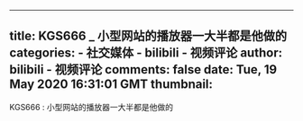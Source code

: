 
---
title: KGS666 _ 小型网站的播放器一大半都是他做的
categories: 
    - 社交媒体
    - bilibili - 视频评论
author: bilibili - 视频评论
comments: false
date: Tue, 19 May 2020 16:31:01 GMT
thumbnail: 
---

<div>   
KGS666 : 小型网站的播放器一大半都是他做的  
</div>
            